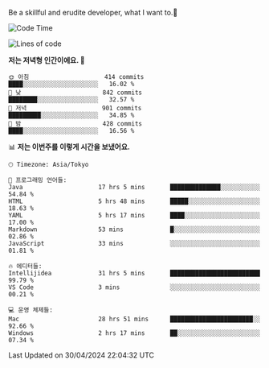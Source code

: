 Be a skillful and erudite developer, what I want to.👶

<!--START_SECTION:waka-->
![Code Time](http://img.shields.io/badge/Code%20Time-757%20hrs%203%20mins-blue)

![Lines of code](https://img.shields.io/badge/%EC%A0%80%EB%8A%94%20%EC%97%AC%ED%83%9C%EA%B9%8C%EC%A7%80%20-1.7%20million%20%EC%A4%84%EC%9D%98%20%EC%BD%94%EB%93%9C%EB%A5%BC%20%EC%9E%91%EC%84%B1%ED%96%88%EC%96%B4%EC%9A%94.-blue)

**저는 저녁형 인간이에요. 🦉** 

```text
🌞 아침                     414 commits         ████░░░░░░░░░░░░░░░░░░░░░   16.02 % 
🌆 낮　                     842 commits         ████████░░░░░░░░░░░░░░░░░   32.57 % 
🌃 저녁                     901 commits         █████████░░░░░░░░░░░░░░░░   34.85 % 
🌙 밤　                     428 commits         ████░░░░░░░░░░░░░░░░░░░░░   16.56 % 
```


📊 **저는 이번주를 이렇게 시간을 보냈어요.** 

```text
🕑︎ Timezone: Asia/Tokyo

💬 프로그래밍 언어들: 
Java                     17 hrs 5 mins       ██████████████░░░░░░░░░░░   54.84 % 
HTML                     5 hrs 48 mins       █████░░░░░░░░░░░░░░░░░░░░   18.63 % 
YAML                     5 hrs 17 mins       ████░░░░░░░░░░░░░░░░░░░░░   17.00 % 
Markdown                 53 mins             █░░░░░░░░░░░░░░░░░░░░░░░░   02.86 % 
JavaScript               33 mins             ░░░░░░░░░░░░░░░░░░░░░░░░░   01.81 % 

🔥 에디터들: 
Intellijidea             31 hrs 5 mins       █████████████████████████   99.79 % 
VS Code                  3 mins              ░░░░░░░░░░░░░░░░░░░░░░░░░   00.21 % 

💻 운영 체제들: 
Mac                      28 hrs 51 mins      ███████████████████████░░   92.66 % 
Windows                  2 hrs 17 mins       ██░░░░░░░░░░░░░░░░░░░░░░░   07.34 % 
```


 Last Updated on 30/04/2024 22:04:32 UTC
<!--END_SECTION:waka-->
